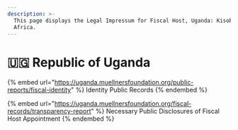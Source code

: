 ```yaml
---
description: >-
  This page displays the Legal Impressum for Fiscal Host, Uganda: Kisoboka
  Africa.
---
```


# 🇺🇬 Republic of Uganda

{% embed url="https://uganda.muellnersfoundation.org/public-reports/fiscal-identity" %}
Identity Public Records
{% endembed %}

{% embed url="https://uganda.muellnersfoundation.org/fiscal-records/transparency-report" %}
Necessary Public Disclosures of Fiscal Host Appointment
{% endembed %}
